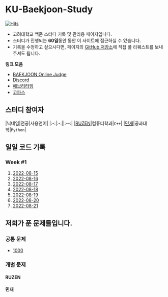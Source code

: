 # KU-Baekjoon-Study

[![Hits](https://hits.seeyoufarm.com/api/count/incr/badge.svg?url=https%3A%2F%2Fnachiketa3299.github.io%2FBaekjoon-Study%2F&count_bg=%23000000&title_bg=%236452D9&icon=micro-dot-blog.svg&icon_color=%23FFF46E&title=%EB%B0%A9%EB%AC%B8&edge_flat=true)](https://hits.seeyoufarm.com)

- 고려대학교 백준 스터디 기록 및 관리용 페이지입니다.  
- 스터디가 진행되는 **60일**동안 동안 이 사이트에 접근하실 수 있습니다.  
- 기록을 수정하고 싶으시다면, 페이지의 [GitHub 저장소](https://github.com/nachiketa3299/Baekjoon-Study)에 직접 풀 리퀘스트를 보내주셔도 됩니다.

**링크 모음**

- [BAEKJOON Online Judge](https://www.acmicpc.net)
- [Discord](https://discord.gg/FzhGZhU6)
- [에브리타임](https://everytime.kr/370507/v/263175892)
- [고파스](https://www.koreapas.com/bbs/view.php?id=study&page=1&sn1=&divpage=6&sn=off&ss=on&sc=on&no=43705)

## 스터디 참여자

|닉네임|전공|사용언어|
|:-:|:-:||:--:|
|[RUZEN](https://www.acmicpc.net/user/nachiketa3299)|컴퓨터학과|`C++`|
|[민재]()|공과대학|`Python`|

## 일일 코드 기록

### Week #1

1. [2022-08-15](./Daily/2022-08-15/2022-08-15.md)
2. [2022-08-16](./Daily/2022-08-16/2022-08-16.md)
3. [2022-08-17](./Daily/2022-08-17/2022-08-17.md)
4. [2022-08-18](./Daily/2022-08-17/2022-08-18.md)
5. [2022-08-19](./Daily/2022-08-17/2022-08-19.md)
6. [2022-08-20](./Daily/2022-08-17/2022-08-20.md)
7. [2022-08-21](./Daily/2022-08-17/2022-08-21.md)

## 저희가 푼 문제들입니다.

### 공통 문제

- [1000](https://www.acmicpc.net/problem/1000)

### 개별 문제

#### RUZEN

#### 민재